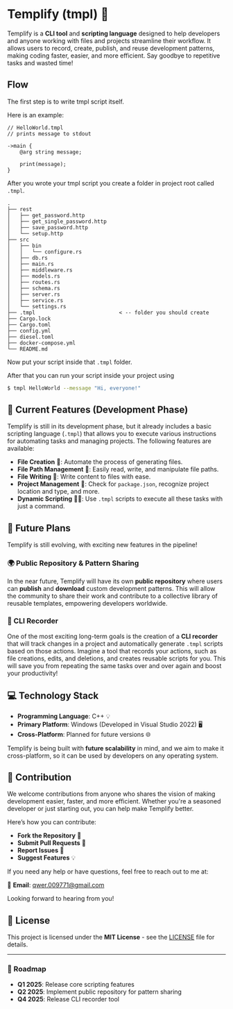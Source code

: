 
# Templify (tmpl) 🚀

Templify is a **CLI tool** and **scripting language** designed to help developers and anyone working with files and projects streamline their workflow. It allows users to record, create, publish, and reuse development patterns, making coding faster, easier, and more efficient. Say goodbye to repetitive tasks and wasted time!

## Flow

The first step is to write tmpl script itself.

Here is an example:

```
// HelloWorld.tmpl
// prints message to stdout

->main {
    @arg string message;

    print(message);
}
```

After you wrote your tmpl script you create a folder in project root called `.tmpl`.

```
.
├── rest
│   ├── get_password.http
│   ├── get_single_password.http
│   ├── save_password.http
│   └── setup.http
├── src
│   ├── bin
│   │   └── configure.rs
│   ├── db.rs
│   ├── main.rs
│   ├── middleware.rs
│   ├── models.rs
│   ├── routes.rs
│   ├── schema.rs
│   ├── server.rs
│   ├── service.rs
│   └── settings.rs
├── .tmpl                           < -- folder you should create
├── Cargo.lock
├── Cargo.toml
├── config.yml
├── diesel.toml
├── docker-compose.yml
└── README.md

```

Now put your script inside that `.tmpl` folder.

After that you can run your script inside your project using

```sh
$ tmpl HelloWorld --message "Hi, everyone!"
```

## 🌱 Current Features (Development Phase)

Templify is still in its development phase, but it already includes a basic scripting language (`.tmpl`) that allows you to execute various instructions for automating tasks and managing projects. The following features are available:

- **File Creation** 📂: Automate the process of generating files.
- **File Path Management** 📁: Easily read, write, and manipulate file paths.
- **File Writing** 📝: Write content to files with ease.
- **Project Management** 🔧: Check for `package.json`, recognize project location and type, and more.
- **Dynamic Scripting** 🧑‍💻: Use `.tmpl` scripts to execute all these tasks with just a command.

## 🚀 Future Plans

Templify is still evolving, with exciting new features in the pipeline!

### 🌍 Public Repository & Pattern Sharing

In the near future, Templify will have its own **public repository** where users can **publish** and **download** custom development patterns. This will allow the community to share their work and contribute to a collective library of reusable templates, empowering developers worldwide.

### 🔄 CLI Recorder

One of the most exciting long-term goals is the creation of a **CLI recorder** that will track changes in a project and automatically generate `.tmpl` scripts based on those actions. Imagine a tool that records your actions, such as file creations, edits, and deletions, and creates reusable scripts for you. This will save you from repeating the same tasks over and over again and boost your productivity!

## 💻 Technology Stack

- **Programming Language**: C++ 💡
- **Primary Platform**: Windows (Developed in Visual Studio 2022) 🖥️
- **Cross-Platform**: Planned for future versions 🌐

Templify is being built with **future scalability** in mind, and we aim to make it cross-platform, so it can be used by developers on any operating system.

## 🙌 Contribution

We welcome contributions from anyone who shares the vision of making development easier, faster, and more efficient. Whether you're a seasoned developer or just starting out, you can help make Templify better. 

Here’s how you can contribute:

- **Fork the Repository** 🔨
- **Submit Pull Requests** 🔁
- **Report Issues** 🚨
- **Suggest Features** 💡

If you need any help or have questions, feel free to reach out to me at:

📧 **Email**: [qwer.009771@gmail.com](mailto:qwer.009771@gmail.com)

Looking forward to hearing from you!

## 📜 License

This project is licensed under the **MIT License** - see the [LICENSE](LICENSE) file for details.

---

### 📅 Roadmap

- **Q1 2025**: Release core scripting features
- **Q2 2025**: Implement public repository for pattern sharing
- **Q4 2025**: Release CLI recorder tool
